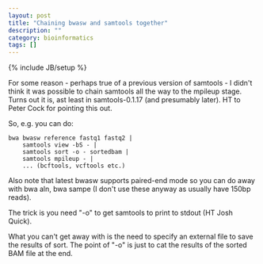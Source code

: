 ```yaml
---
layout: post
title: "Chaining bwasw and samtools together"
description: ""
category: bioinformatics
tags: []
---
```

{% include JB/setup %}

For some reason - perhaps true of a previous version of samtools - I didn't think it was possible to chain samtools all the way to the mpileup stage. Turns out it is, ast least in samtools-0.1.17 (and presumably later). HT to Peter Cock for pointing this out.

So, e.g. you can do:

	bwa bwasw reference fastq1 fastq2 |
		samtools view -bS - |
		samtools sort -o - sortedbam |
		samtools mpileup - | 
		... (bcftools, vcftools etc.)

Also note that latest bwasw supports paired-end mode so you can do away with bwa aln, bwa sampe (I don't use these anyway as usually have 150bp reads).

The trick is you need "-o" to get samtools to print to stdout (HT Josh Quick).

What you can't get away with is the need to specify an external file to save the results of sort. The point of "-o" is just to cat the results of the sorted BAM file at the end.


